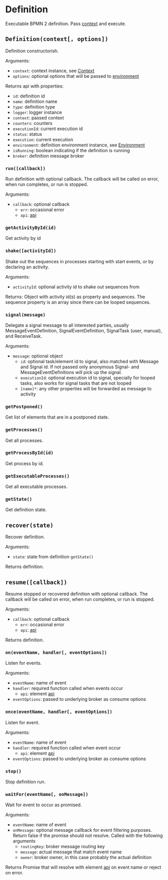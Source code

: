 Definition
==========

Executable BPMN 2 definition. Pass [context](/docs/Context.md) and execute.

## `Definition(context[, options])`

Definition constructorish.

Arguments:
- `context`: context instance, see [Context](/docs/Context.md)
- `options`: optional options that will be passed to [environment](/docs/Environment.md)

Returns api with properties:
- `id`: definition id
- `name`: definition name
- `type`: definition type
- `logger`: logger instance
- `context`: passed context
- `counters`: counters
- `executionId`: current execution id
- `status`: status
- `execution`: current execution
- `environment`: definition environment instance, see [Environment](/docs/Environment.md)
- `isRunning`: boolean indicating if the definition is running
- `broker`: definition message broker

### `run([callback])`

Run definition with optional callback. The callback will be called on error, when run completes, or run is stopped.

Arguments:
- `callback`: optional callback
  - `err`: occasional error
  - `api`: [api](/docs/SharedApi.md)

### `getActivityById(id)`

Get activity by id

### `shake([activityId])`

Shake out the sequences in processes starting with start events, or by declaring an activity.

Arguments:
- `activityId`: optional activity id to shake out sequences from

Returns:
Object with activity id(s) as property and sequences. The sequence property is an array since there can be looped sequences.

### `signal(message)`

Delegate a signal message to all interested parties, usually MessageEventDefinition, SignalEventDefinition, SignalTask (user, manual), and ReceiveTask.

Arguments:
- `message`: optional object
  - `id`: optional task/element id to signal, also matched with Message and Signal id. If not passed only anonymous Signal- and MessageEventDefinitions will pick up the signal.
  - `executionId`: optional execution id to signal, specially for looped tasks, also works for signal tasks that are not looped
  - `[name]*`: any other properties will be forwarded as message to activity

### `getPostponed()`

Get list of elements that are in a postponed state.

### `getProcesses()`

Get all processes.

### `getProcessById(id)`

Get process by id.

### `getExecutableProcesses()`

Get all executable processes.

### `getState()`

Get definition state.

## `recover(state)`

Recover definition.

Arguments:
- `state`: state from definition `getState()`

Returns definition.

## `resume([callback])`

Resume stopped or recovered definition with optional callback. The callback will be called on error, when run completes, or run is stopped.

Arguments:
- `callback`: optional callback
  - `err`: occasional error
  - `api`: [api](/docs/SharedApi.md)

Returns definition.

### `on(eventName, handler[, eventOptions])`

Listen for events.

Arguments:
- `eventName`: name of event
- `handler`: required function called when events occur
  - `api`: element [api](/docs/SharedApi.md)
- `eventOptions`: passed to underlying broker as consume options

### `once(eventName, handler[, eventOptions])`

Listen for event.

Arguments:
- `eventName`: name of event
- `handler`: required function called when event occur
  - `api`: element [api](/docs/SharedApi.md)
- `eventOptions`: passed to underlying broker as consume options

### `stop()`

Stop definition run.

### `waitFor(eventName[, onMessage])`

Wait for event to occur as promised.

Arguments:
- `eventName`: name of event
- `onMessage`: optional message callback for event filtering purposes. Return false if the promise should not resolve. Called with the following arguments
  - `routingKey`: broker message routing key
  - `message`: actual message that match event name
  - `owner`: broker owner, in this case probably the actual definition

Returns Promise that will resolve with element [api](/docs/SharedApi.md) on event name or reject on error.

